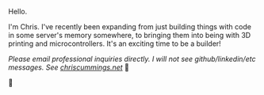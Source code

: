 Hello. 

I'm Chris. I've recently been expanding from just building things with code in some server's memory somewhere, to bringing them into being with 3D printing and microcontrollers. It's an exciting time to be a builder!

*Please email professional inquiries directly. I will not see github/linkedin/etc messages. See [chriscummings.net](https://chriscummings.net)* :necktie:

:wave:
